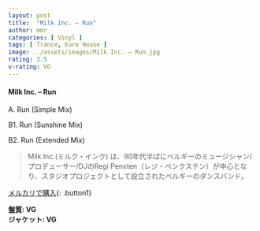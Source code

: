 ```yaml
---
layout: post
title:  "Milk Inc. – Run"
author: mmr
categories: [ Vinyl ]
tags: [ Trance, Euro House ]
image: ../assets/images/Milk Inc. – Run.jpg
rating: 3.5
v-rating: VG
---
```


#### Milk Inc. – Run

A. Run (Simple Mix)

B1. Run (Sunshine Mix)

B2. Run (Extended Mix)

> Milk Inc.(ミルク・インク) は、90年代半ばにベルギーのミュージシャン/プロデューサー/DJのRegi Penxten（レジ・ペンクステン）が中心となり、スタジオプロジェクトとして設立されたベルギーのダンスバンド。

[メルカリで購入](https://jp.mercari.com/item/m87709676358){: .button1}

<div class="mt-4 mb-4 d-flex align-items-center">
<strong class="mr-1">盤質: VG</strong>
</div>
<div class="mt-4 mb-4 d-flex align-items-center">
<strong class="mr-1">ジャケット: VG</strong>
</div>
